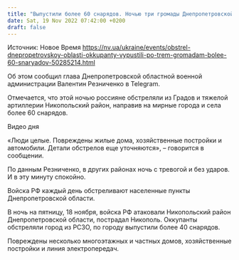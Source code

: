 ```yaml
---
title: "Выпустили более 60 снарядов. Ночью три громады Днепропетровской области содрогались от вражеских обстрелов"
date: Sat, 19 Nov 2022 07:42:00 +0200
draft: false
---
```

Источник: Новое Время https://nv.ua/ukraine/events/obstrel-dnepropetrovskoy-oblasti-okkupanty-vypustili-po-trem-gromadam-bolee-60-snaryadov-50285214.html


Об этом сообщил глава Днепропетровской областной военной администрации Валентин Резниченко в Telegram.

Отмечается, что этой ночью россияне обстреляли из Градов и тяжелой артиллерии Никопольский район, направив на мирные города и села более 60 снарядов.

 Видео дня   

«Люди целые. Повреждены жилые дома, хозяйственные постройки и автомобили. Детали обстрелов еще уточняются», – говорится в сообщении.

По данным Резниченко, в других районах ночь с тревогой и без ударов. И в эту минуту спокойно.

Войска РФ каждый день обстреливают населенные пункты Днепропетровской области.

В ночь на пятницу, 18 ноября, войска РФ атаковали Никопольский район Днепропетровской области, пострадал Никополь. Оккупанты обстреляли город из РСЗО, по городу выпустили более 40 снарядов.

Повреждены несколько многоэтажных и частных домов, хозяйственные постройки и линия электропередач.
